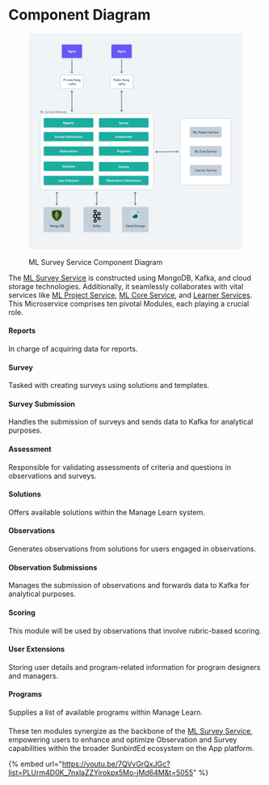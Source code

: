 # Component Diagram

<figure><img src="../../../../../.gitbook/assets/ML Survey Service L0.png" alt=""><figcaption><p>ML Survey Service Component Diagram</p></figcaption></figure>

The [ML Survey Service](../ml-survey-service.md) is constructed using MongoDB, Kafka, and cloud storage technologies. Additionally, it seamlessly collaborates with vital services like [ML Project Service](../ml-project-service.md), [ML Core Service](../ml-core-service.md), and [Learner Services](https://lern.sunbird.org/learn/readme). This Microservice comprises ten pivotal Modules, each playing a crucial role.

#### Reports

In charge of acquiring data for reports.

#### Survey

Tasked with creating surveys using solutions and templates.

#### Survey Submission

Handles the submission of surveys and sends data to Kafka for analytical purposes.

#### Assessment

Responsible for validating assessments of criteria and questions in observations and surveys.

#### Solutions

Offers available solutions within the Manage Learn system.

#### Observations

Generates observations from solutions for users engaged in observations.

#### Observation Submissions

Manages the submission of observations and forwards data to Kafka for analytical purposes.

#### Scoring

This module will be used by observations that involve rubric-based scoring.

#### User Extensions

Storing user details and program-related information for program designers and managers.

#### Programs

Supplies a list of available programs within Manage Learn.

####

These ten modules synergize as the backbone of the [ML Survey Service](../ml-survey-service.md), empowering users to enhance and optimize Observation and Survey capabilities within the broader SunbirdEd ecosystem on the App platform.



{% embed url="https://youtu.be/7QVvGrQxJGc?list=PLUrm4D0K_7nxlaZZYirokpx5Mo-jMd64M&t=5055" %}

